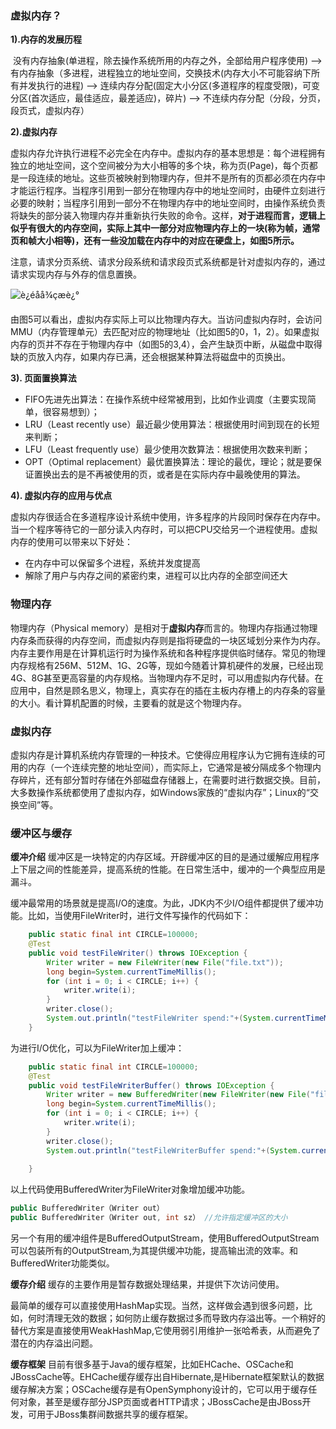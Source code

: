 ### **虚拟内存？**

**1).内存的发展历程**

​	没有内存抽象(单进程，除去操作系统所用的内存之外，全部给用户程序使用) —> 有内存抽象（多进程，进程独立的地址空间，交换技术(内存大小不可能容纳下所有并发执行的进程) —> 连续内存分配(固定大小分区(多道程序的程度受限)，可变分区(首次适应，最佳适应，最差适应)，碎片) —> 不连续内存分配（分段，分页，段页式，虚拟内存）

**2).虚拟内存**

​	虚拟内存允许执行进程不必完全在内存中。虚拟内存的基本思想是：每个进程拥有独立的地址空间，这个空间被分为大小相等的多个块，称为页(Page)，每个页都是一段连续的地址。这些页被映射到物理内存，但并不是所有的页都必须在内存中才能运行程序。当程序引用到一部分在物理内存中的地址空间时，由硬件立刻进行必要的映射；当程序引用到一部分不在物理内存中的地址空间时，由操作系统负责将缺失的部分装入物理内存并重新执行失败的命令。这样，**对于进程而言，逻辑上似乎有很大的内存空间，实际上其中一部分对应物理内存上的一块(称为帧，通常页和帧大小相等)，还有一些没加载在内存中的对应在硬盘上，如图5所示。** 

​	注意，请求分页系统、请求分段系统和请求段页式系统都是针对虚拟内存的，通过请求实现内存与外存的信息置换。

![è¿éåå¾çæè¿°](D:\java\md_pictures\系统\虚拟内存.png)

​	由图5可以看出，虚拟内存实际上可以比物理内存大。当访问虚拟内存时，会访问MMU（内存管理单元）去匹配对应的物理地址（比如图5的0，1，2）。如果虚拟内存的页并不存在于物理内存中（如图5的3,4），会产生缺页中断，从磁盘中取得缺的页放入内存，如果内存已满，还会根据某种算法将磁盘中的页换出。

**3). 页面置换算法**

- FIFO先进先出算法：在操作系统中经常被用到，比如作业调度（主要实现简单，很容易想到）；
- LRU（Least recently use）最近最少使用算法：根据使用时间到现在的长短来判断；
- LFU（Least frequently use）最少使用次数算法：根据使用次数来判断；
- OPT（Optimal replacement）最优置换算法：理论的最优，理论；就是要保证置换出去的是不再被使用的页，或者是在实际内存中最晚使用的算法。

**4). 虚拟内存的应用与优点**

​	虚拟内存很适合在多道程序设计系统中使用，许多程序的片段同时保存在内存中。当一个程序等待它的一部分读入内存时，可以把CPU交给另一个进程使用。虚拟内存的使用可以带来以下好处：

- 在内存中可以保留多个进程，系统并发度提高
- 解除了用户与内存之间的紧密约束，进程可以比内存的全部空间还大

### 物理内存

物理内存（Physical memory）是相对于**虚拟内存**而言的。物理内存指通过物理内存条而获得的内存空间，而虚拟内存则是指将硬盘的一块区域划分来作为内存。内存主要作用是在计算机运行时为操作系统和各种程序提供临时储存。常见的物理内存规格有256M、512M、1G、2G等，现如今随着计算机硬件的发展，已经出现4G、8G甚至更高容量的内存规格。当物理内存不足时，可以用虚拟内存代替。在应用中，自然是顾名思义，物理上，真实存在的插在主板内存槽上的内存条的容量的大小。看计算机配置的时候，主要看的就是这个物理内存。

### 虚拟内存

虚拟内存是计算机系统内存管理的一种技术。它使得应用程序认为它拥有连续的可用的内存（一个连续完整的地址空间），而实际上，它通常是被分隔成多个物理内存碎片，还有部分暂时存储在外部磁盘存储器上，在需要时进行数据交换。目前，大多数操作系统都使用了虚拟内存，如Windows家族的“虚拟内存”；Linux的“交换空间”等。

### **缓冲区与缓存**

**缓冲介绍**
缓冲区是一块特定的内存区域。开辟缓冲区的目的是通过缓解应用程序上下层之间的性能差异，提高系统的性能。在日常生活中，缓冲的一个典型应用是漏斗。

缓冲最常用的场景就是提高I/O的速度。为此，JDK内不少I/O组件都提供了缓冲功能。比如，当使用FileWriter时，进行文件写操作的代码如下：

```java
	public static final int CIRCLE=100000;
	@Test
	public void testFileWriter() throws IOException {
		Writer writer = new FileWriter(new File("file.txt"));
		long begin=System.currentTimeMillis();
		for (int i = 0; i < CIRCLE; i++) {
			writer.write(i);
		}
		writer.close();
		System.out.println("testFileWriter spend:"+(System.currentTimeMillis()-begin));
	}
```
为进行I/O优化，可以为FileWriter加上缓冲：

```java
	public static final int CIRCLE=100000;
	@Test
	public void testFileWriterBuffer() throws IOException {
		Writer writer = new BufferedWriter(new FileWriter(new File("file.txt")));
		long begin=System.currentTimeMillis();
		for (int i = 0; i < CIRCLE; i++) {
			writer.write(i);
		}
		writer.close();
		System.out.println("testFileWriterBuffer spend:"+(System.currentTimeMillis()-begin));
		
	}
```
以上代码使用BufferedWriter为FileWriter对象增加缓冲功能。

``` java
public BufferedWriter（Writer out）
public BufferedWriter（Writer out, int sz） //允许指定缓冲区的大小
```

另一个有用的缓冲组件是BufferedOutputStream，使用BufferedOutputStream可以包装所有的OutputStream,为其提供缓冲功能，提高输出流的效率。和BufferedWriter功能类似。

**缓存介绍**
缓存的主要作用是暂存数据处理结果，并提供下次访问使用。

最简单的缓存可以直接使用HashMap实现。当然，这样做会遇到很多问题，比如，何时清理无效的数据；如何防止缓存数据过多而导致内存溢出等。一个稍好的替代方案是直接使用WeakHashMap,它使用弱引用维护一张哈希表，从而避免了潜在的内存溢出问题。

**缓存框架**
目前有很多基于Java的缓存框架，比如EHCache、OSCache和JBossCache等。EHCache缓存缓存出自Hibernate,是Hibernate框架默认的数据缓存解决方案；OSCache缓存是有OpenSymphony设计的，它可以用于缓存任何对象，甚至是缓存部分JSP页面或者HTTP请求；JBossCache是由JBoss开发，可用于JBoss集群间数据共享的缓存框架。

